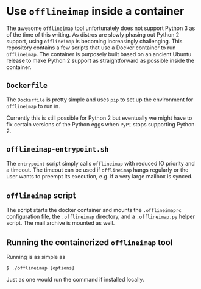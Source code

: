 # Use `offlineimap` inside a container

The awesome `offlineimap` tool unfortunately does not support Python 3
as of the time of this writing. As distros are slowly phasing out
Python 2 support, using `offlineimap` is becoming increasingly
challenging. This repository contains a few scripts that use a Docker
container to run `offlineimap`. The container is purposely built based
on an ancient Ubuntu release to make Python 2 support as
straightforward as possible inside the container.

## `Dockerfile`

The `Dockerfile` is pretty simple and uses `pip` to set up the
environment for `offlineimap` to run in.

Currently this is still possible for Python 2 but eventually we might
have to fix certain versions of the Python eggs when `PyPI` stops
supporting Python 2.

## `offlineimap-entrypoint.sh`

The `entrypoint` script simply calls `offlineimap` with reduced IO
priority and a timeout. The timeout can be used if `offlineimap` hangs
regularly or the user wants to preempt its execution, e.g. if a very
large mailbox is synced.

## `offlineimap` script

The script starts the docker container and mounts the `.offlineimaprc`
configuration file, the `.offlineimap` directory, and a
`.offlineimap.py` helper script. The mail archive is mounted as well.

## Running the containerized `offlineimap` tool

Running is as simple as

    $ ./offlineimap [options]

Just as one would run the command if installed locally.
